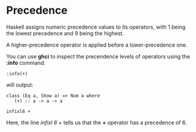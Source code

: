 # Precedence

Haskell assigns numeric precedence values to its operators, with 1 being the lowest precedence and 9 being the highest.

A higher-precedence operator is applied before a lower-precedence one.

You can use **ghci** to inspect the precendence levels of operators using the **:info** command:

```
:info(+)
```

will output:

```
class (Eq a, Show a) => Num a where
   (+) :: a -> a -> a

infixl6 +
```

Here, the line _infixl 6 +_ tells us that the **+** operator has a precedence of 6.


